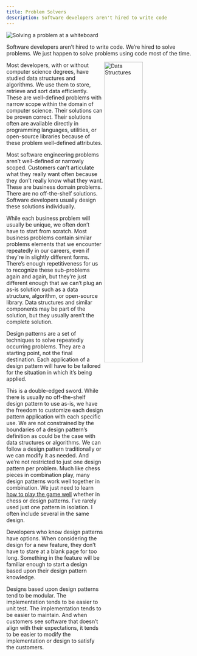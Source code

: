 ```yaml
---
title: Problem Solvers
description: Software developers aren't hired to write code
---
```


![Solving a problem at a whiteboard](https://www.potential.com/wp-content/uploads/2017/11/problem-solving.png)

Software developers aren’t hired to write code. We’re hired to solve problems. We just happen to solve problems using code most of the time.

<img src="https://miro.medium.com/v2/resize:fit:1400/1*gUxm1H3dLt2Rde_okiPbGA.jpeg" alt="Data Structures" width = "45%" align="right" style="padding-right: 20px;">

Most developers, with or without computer science degrees, have studied data structures and algorithms. We use them to store, retrieve and sort data efficiently. These are well-defined problems with narrow scope within the domain of computer science. Their solutions can be proven correct. Their solutions often are available directly in programming languages, utilities, or open-source libraries because of these problem well-defined attributes.

Most software engineering problems aren’t well-defined or narrowly scoped. Customers can’t articulate what they really want often because they don’t really know what they want. These are business domain problems. There are no off-the-shelf solutions. Software developers usually design these solutions individually.

While each business problem will usually be unique, we often don’t have to start from scratch. Most business problems contain similar problems elements that we encounter repeatedly in our careers, even if they're in slightly different forms. There’s enough repetitiveness for us to recognize these sub-problems again and again, but they’re just different enough that we can’t plug an as-is solution such as a data structure, algorithm, or open-source library. Data structures and similar components may be part of the solution, but they usually aren’t the complete solution.

Design patterns are a set of techniques to solve repeatedly occurring problems. They are a starting point, not the final destination. Each application of a design pattern will have to be tailored for the situation in which it’s being applied.

This is a double-edged sword. While there is usually no off-the-shelf design pattern to use as-is, we have the freedom to customize each design pattern application with each specific use. We are not constrained by the boundaries of a design pattern’s definition as could be the case with data structures or algorithms. We can follow a design pattern traditionally or we can modify it as needed. And we’re not restricted to just one design pattern per problem. Much like chess pieces in combination play, many design patterns work well together in combination. We just need to learn [how to play the game well](https://jhumelsine.github.io/2023/08/24/its-your-move) whether in chess or design patterns. I’ve rarely used just one pattern in isolation. I often include several in the same design.

Developers who know design patterns have options. When considering the design for a new feature, they don’t have to stare at a blank page for too long. Something in the feature will be familiar enough to start a design based upon their design pattern knowledge.

Designs based upon design patterns tend to be modular. The implementation tends to be easier to unit test. The implementation tends to be easier to maintain. And when customers see software that doesn’t align with their expectations, it tends to be easier to modify the implementation or design to satisfy the customers.
